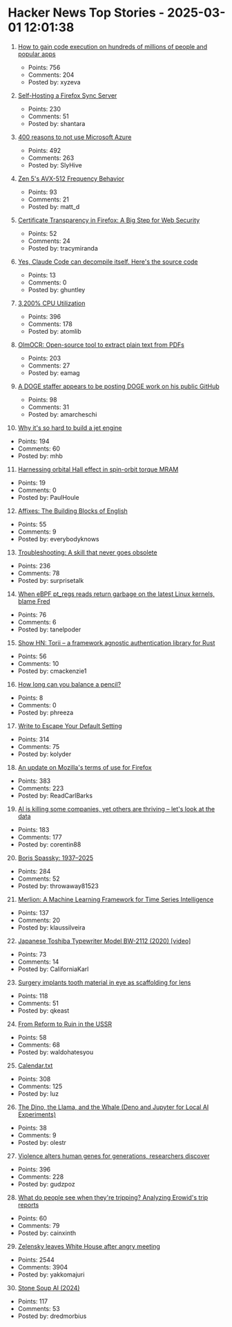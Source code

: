 # Hacker News Top Stories - 2025-03-01 12:01:38

1. [How to gain code execution on hundreds of millions of people and popular apps](https://kibty.town/blog/todesktop/)
   - Points: 756
   - Comments: 204
   - Posted by: xyzeva

2. [Self-Hosting a Firefox Sync Server](https://blog.diego.dev/posts/firefox-sync-server/)
   - Points: 230
   - Comments: 51
   - Posted by: shantara

3. [400 reasons to not use Microsoft Azure](https://azsh.it)
   - Points: 492
   - Comments: 263
   - Posted by: SlyHive

4. [Zen 5's AVX-512 Frequency Behavior](https://chipsandcheese.com/p/zen-5s-avx-512-frequency-behavior)
   - Points: 93
   - Comments: 21
   - Posted by: matt_d

5. [Certificate Transparency in Firefox: A Big Step for Web Security](https://blog.transparency.dev/ct-in-firefox)
   - Points: 52
   - Comments: 24
   - Posted by: tracymiranda

6. [Yes, Claude Code can decompile itself. Here's the source code](https://ghuntley.com/tradecraft/)
   - Points: 13
   - Comments: 0
   - Posted by: ghuntley

7. [3,200% CPU Utilization](https://josephmate.github.io/2025-02-26-3200p-cpu-util/)
   - Points: 396
   - Comments: 178
   - Posted by: atomlib

8. [OlmOCR: Open-source tool to extract plain text from PDFs](https://olmocr.allenai.org/)
   - Points: 203
   - Comments: 27
   - Posted by: eamag

9. [A DOGE staffer appears to be posting DOGE work on his public GitHub](https://twitter.com/SollenbergerRC/status/1895609294810464390)
   - Points: 98
   - Comments: 31
   - Posted by: amarcheschi

10. [Why it's so hard to build a jet engine](https://www.construction-physics.com/p/why-its-so-hard-to-build-a-jet-engine)
   - Points: 194
   - Comments: 60
   - Posted by: mhb

11. [Harnessing orbital Hall effect in spin-orbit torque MRAM](https://www.nature.com/articles/s41467-024-55437-x)
   - Points: 19
   - Comments: 0
   - Posted by: PaulHoule

12. [Affixes: The Building Blocks of English](https://www.affixes.org/index.html)
   - Points: 55
   - Comments: 9
   - Posted by: everybodyknows

13. [Troubleshooting: A skill that never goes obsolete](https://www.autodidacts.io/troubleshooting/)
   - Points: 236
   - Comments: 78
   - Posted by: surprisetalk

14. [When eBPF pt_regs reads return garbage on the latest Linux kernels, blame Fred](https://tanelpoder.com/posts/ebpf-pt-regs-error-on-linux-blame-fred/)
   - Points: 76
   - Comments: 6
   - Posted by: tanelpoder

15. [Show HN: Torii – a framework agnostic authentication library for Rust](https://github.com/cmackenzie1/torii-rs)
   - Points: 56
   - Comments: 10
   - Posted by: cmackenzie1

16. [How long can you balance a pencil?](http://thevirtuosi.blogspot.com/2010/06/how-long-can-you-balance-quantum-pencil.html)
   - Points: 8
   - Comments: 0
   - Posted by: phreeza

17. [Write to Escape Your Default Setting](https://kupajo.com/write-to-escape-your-default-setting/)
   - Points: 314
   - Comments: 75
   - Posted by: kolyder

18. [An update on Mozilla's terms of use for Firefox](https://blog.mozilla.org/en/products/firefox/update-on-terms-of-use/)
   - Points: 383
   - Comments: 223
   - Posted by: ReadCarlBarks

19. [AI is killing some companies, yet others are thriving – let's look at the data](https://www.elenaverna.com/p/ai-is-killing-some-companies-yet)
   - Points: 183
   - Comments: 177
   - Posted by: corentin88

20. [Boris Spassky: 1937–2025](https://en.chessbase.com/post/boris-spassky-1937-2025)
   - Points: 284
   - Comments: 52
   - Posted by: throwaway81523

21. [Merlion: A Machine Learning Framework for Time Series Intelligence](https://github.com/salesforce/Merlion)
   - Points: 137
   - Comments: 20
   - Posted by: klaussilveira

22. [Japanese Toshiba Typewriter Model BW-2112 (2020) [video]](https://www.youtube.com/watch?v=JZcui85b4EE)
   - Points: 73
   - Comments: 14
   - Posted by: CaliforniaKarl

23. [Surgery implants tooth material in eye as scaffolding for lens](https://www.cbc.ca/radio/asithappens/tooth-in-eye-surgery-canada-1.7470626)
   - Points: 118
   - Comments: 51
   - Posted by: qkeast

24. [From Reform to Ruin in the USSR](https://www.cogitations.co/p/from-reform-to-ruin-in-the-ussr)
   - Points: 58
   - Comments: 68
   - Posted by: waldohatesyou

25. [Calendar.txt](https://terokarvinen.com/2021/calendar-txt/)
   - Points: 308
   - Comments: 125
   - Posted by: Iuz

26. [The Dino, the Llama, and the Whale (Deno and Jupyter for Local AI Experiments)](https://deno.com/blog/the-dino-llama-and-whale)
   - Points: 38
   - Comments: 9
   - Posted by: olestr

27. [Violence alters human genes for generations, researchers discover](https://news.ufl.edu/2025/02/syrian-violence-epigenetics/)
   - Points: 396
   - Comments: 228
   - Posted by: gudzpoz

28. [What do people see when they're tripping? Analyzing Erowid's trip reports](https://themicrodose.substack.com/p/what-do-people-see-when-theyre-tripping)
   - Points: 60
   - Comments: 79
   - Posted by: cainxinth

29. [Zelensky leaves White House after angry meeting](https://www.bbc.com/news/live/c625ex282zzt)
   - Points: 2544
   - Comments: 3904
   - Posted by: yakkomajuri

30. [Stone Soup AI (2024)](https://simons.berkeley.edu/news/stone-soup-ai)
   - Points: 117
   - Comments: 53
   - Posted by: dredmorbius

